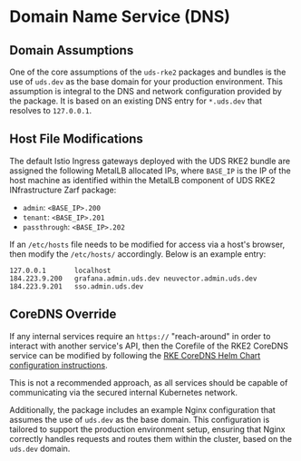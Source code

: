 # Domain Name Service (DNS)

## Domain Assumptions

One of the core assumptions of the `uds-rke2` packages and bundles is the use of `uds.dev` as the base domain for your production environment. This assumption is integral to the DNS and network configuration provided by the package. It is based on an existing DNS entry for `*.uds.dev` that resolves to `127.0.0.1`.

## Host File Modifications

The default Istio Ingress gateways deployed with the UDS RKE2 bundle are assigned the following MetalLB allocated IPs, where `BASE_IP` is the IP of the host machine as identified within the MetalLB component of UDS RKE2 INfrastructure Zarf package:

- `admin`: `<BASE_IP>.200`
- `tenant`: `<BASE_IP>.201`
- `passthrough`: `<BASE_IP>.202`

If an `/etc/hosts` file needs to be modified for access via a host's browser, then modify the `/etc/hosts/` accordingly. Below is an example entry:

```text
127.0.0.1       localhost
184.223.9.200   grafana.admin.uds.dev neuvector.admin.uds.dev
184.223.9.201   sso.admin.uds.dev
```

## CoreDNS Override

If any internal services require an `https://` "reach-around" in order to interact with another service's API, then the Corefile of the RKE2 CoreDNS service can be modified by following the [RKE CoreDNS Helm Chart configuration instructions](https://www.suse.com/support/kb/doc/?id=000021179).

This is not a recommended approach, as all services should be capable of communicating via the secured internal Kubernetes network.

Additionally, the package includes an example Nginx configuration that assumes the use of `uds.dev` as the base domain. This configuration is tailored to support the production environment setup, ensuring that Nginx correctly handles requests and routes them within the cluster, based on the `uds.dev` domain.
